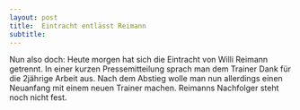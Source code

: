 ```yaml
---
layout: post
title:  Eintracht entlässt Reimann
subtitle:  
---
```


Nun also doch: Heute morgen hat sich die Eintracht von Willi Reimann getrennt. In einer kurzen Pressemitteilung sprach man dem Trainer Dank für die 2jährige Arbeit aus. Nach dem Abstieg wolle man nun allerdings einen Neuanfang mit einem neuen Trainer machen. Reimanns Nachfolger steht noch nicht fest.



